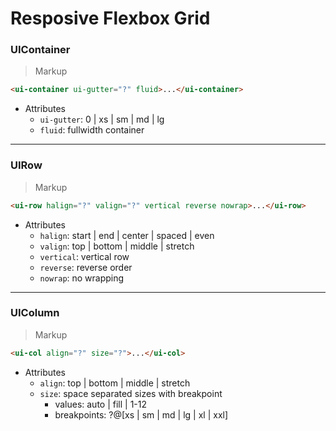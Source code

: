 # Resposive Flexbox Grid

### UIContainer

> Markup

```html
<ui-container ui-gutter="?" fluid>...</ui-container>
```

- Attributes
  - `ui-gutter`: 0 | xs | sm | md | lg
  - `fluid`: fullwidth container

---

### UIRow

> Markup

```html
<ui-row halign="?" valign="?" vertical reverse nowrap>...</ui-row>
```

- Attributes
  - `halign`: start | end | center | spaced | even
  - `valign`: top | bottom | middle | stretch
  - `vertical`: vertical row
  - `reverse`: reverse order
  - `nowrap`: no wrapping

---

### UIColumn

> Markup

```html
<ui-col align="?" size="?">...</ui-col>
```

- Attributes
  - `align`: top | bottom | middle | stretch
  - `size`: space separated sizes with breakpoint
    - values: auto | fill | 1-12 
    - breakpoints: ?@[xs | sm | md | lg | xl | xxl]
